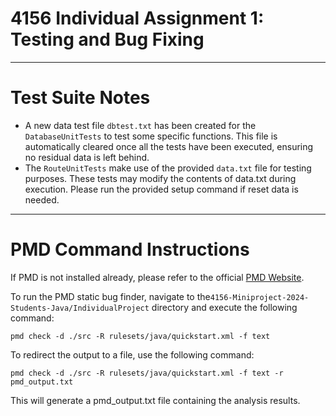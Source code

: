 # 4156 Individual Assignment 1: Testing and Bug Fixing

---
# Test Suite Notes
- A new data test file `dbtest.txt` has been created for the `DatabaseUnitTests` to test some specific functions. This 
file is automatically cleared once all the tests have been executed, ensuring no residual data is left behind. 
- The `RouteUnitTests` make use of the provided `data.txt` file for testing purposes. These tests may modify the contents 
of data.txt during execution. Please run the provided setup command if reset data is needed.
---
# PMD Command Instructions
If PMD is not installed already, please refer to the official [PMD Website](https://pmd.github.io/).

To run the PMD static bug finder, navigate to the`4156-Miniproject-2024-Students-Java/IndividualProject` 
directory and execute the following command:

`pmd check -d ./src -R rulesets/java/quickstart.xml -f text`

To redirect the output to a file, use the following command:

`pmd check -d ./src -R rulesets/java/quickstart.xml -f text -r pmd_output.txt`

This will generate a pmd_output.txt file containing the analysis results.
